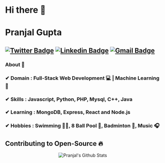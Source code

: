 # Hi there 👋

# Pranjal Gupta
[![Twitter Badge](https://img.shields.io/badge/-Pranjal_Gupta-1ca0f1?style=flat-square&logo=twitter&logoColor=white&link=https://twitter.com/Mr_Guptajii)](https://twitter.com/Mr_Guptajii)  [![Linkedin Badge](https://img.shields.io/badge/-Pranjal_Gupta-blue?style=flat-square&logo=Linkedin&logoColor=white&link=https://www.linkedin.com/in/mr-guptaji//)](https://www.linkedin.com/in/mr-guptaji/) [![Gmail Badge](https://img.shields.io/badge/-pranjalgupta362@gmail.com-c14438?style=flat-square&logo=Gmail&logoColor=white&link=mailto:pranjalgupta362@gmail.com)](mailto:pranjalgupta362@gmail.com)
---------------------------------------------------------------------------------------------------------------------------------------------------------------------------------
### About 📌

### ✔  **Domain :** Full-Stack Web Development 💻 | Machine Learning 🤖
### ✔  **Skills :** Javascript, Python, PHP, Mysql, C++, Java
### ✔  **Learning :** MongoDB, Express, React and Node.js
### ✔  **Hobbies :** Swimming 🏊‍♂️, 8 Ball Pool 🎱, Badminton 🏸, Music 🎧


## Contributing to Open-Source 🔥

<p align="center">
  <img alt="Pranjal's Github Stats" src="https://github-readme-stats.vercel.app/api?username=pranjal36&show_icons=true&theme=radical">
</p>
